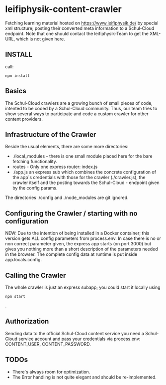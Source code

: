 # leifiphysik-content-crawler
Fetching learning material hosted on https://www.leifiphysik.de/ by special xml structure; posting their converted meta information to a Schul-Cloud endpoint.
Note that one should contact the leifiphysik-Team to get the XML-URL, which is not given here.

## INSTALL
call:

```
npm install
```

## Basics
The Schul-Cloud crawlers are a growing bunch of small pieces of code, intented to be coded by a Schul-Cloud community. Thus, our team tries to show several ways to participate and code a custom crawler for other content providers.


## Infrastructure of the Crawler
Beside the usual elements, there are some more directories:
- ./local_modules - there is one small module placed here for the bare fetching functionality.
- routes - Only one express router: index.js
- ./app.js an express sub which combines the concrete configuration of the app´s credentials with those for the crawler (./crawler.js), the crawler itself and the posting towards the Schul-Cloud - endpoint given by the config params.

The directories ./config and ./node_modules are git ignored.
 

## Configuring the Crawler / starting with no configuration 
NEW:
Due to the intention of being installed in a Docker container; this version gets ALL config parameters from process.env. In case there is no or non correct parameter given, the express app starts (on port 3000) but gives you nothing more than a short description of the parameters needed in the browser. The complete config data at runtime is put inside app.locals.config.

## Calling the Crawler
The whole crawler is just an express subapp; you could start it locally using 

```
npm start
```
.

## Authorization
Sending data to the official Schul-Cloud content service you need a Schul-Cloud service account and pass your credentials via process.env:
CONTENT_USER, CONTENT_PASSWORD.

## TODOs
- There´s always room for optimization.
- The Error handling is not quite elegant and should be re-implemented.

